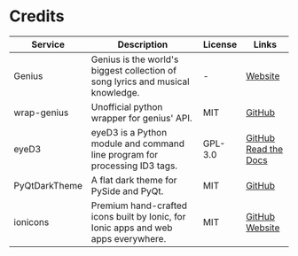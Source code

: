 # Credits

| Service       | Description                                                                        | License | Links                                                                                                                               |
| ------------- | ---------------------------------------------------------------------------------- | ------- | ----------------------------------------------------------------------------------------------------------------------------------- |
| Genius        | Genius is the world's biggest collection of song lyrics and musical knowledge.     | -       | [Website](https://genius.com)                                                                                                       |
| wrap-genius   | Unofficial python wrapper for genius' API.                                         | MIT     | [GitHub](https://github.com/fedecalendino/wrap-genius)                                                                              |
| eyeD3         | eyeD3 is a Python module and command line program for processing ID3 tags.         | GPL-3.0 | [GitHub](https://github.com/nicfit/eyeD3)<br />[Read the Docs](https://eyed3.readthedocs.io/en/latest/)                             |
| PyQtDarkTheme | A flat dark theme for PySide and PyQt.                                             | MIT     | [GitHub](https://github.com/5yutan5/PyQtDarkTheme)                                                                                  |
| ionicons      | Premium hand-crafted icons built by Ionic, for Ionic apps and web apps everywhere. | MIT     | [GitHub](https://github.com/ionic-team/ionicons)<br />[Website](https://ionic.io/ionicons)                                          |
